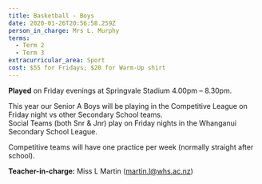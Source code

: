 ```yaml
---
title: Basketball - Boys
date: 2020-01-26T20:56:58.259Z
person_in_charge: Mrs L. Murphy
terms:
  - Term 2
  - Term 3
extracurricular_area: Sport
cost: $55 for Fridays; $20 for Warm-Up shirt
---
```

**Played** on Friday evenings at Springvale Stadium 4.00pm – 8.30pm. 

This year our Senior A Boys will be playing in the Competitive League on Friday night vs other Secondary School teams.  
Social Teams (both Snr & Jnr) play on Friday nights in the Whanganui Secondary School League.

Competitive teams will have one practice per week (normally straight after school).

**Teacher-in-charge:** Miss L Martin (martin.l@whs.ac.nz)
